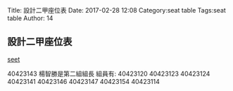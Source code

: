 Title: 設計二甲座位表
Date: 2017-02-28 12:08
Category:seat table
Tags:seat table
Author: 14



<!-- PELICAN_END_SUMMARY -->


## 設計二甲座位表		
<a href="./../2017/seet.html">seet</a>

40423143 楊智勝是第二組組長
組員有:
40423120
40423123
40423124
40423141
40423146
40423147
40423154
40423114